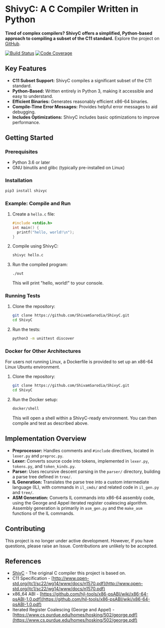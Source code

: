 # ShivyC: A C Compiler Written in Python

**Tired of complex compilers? ShivyC offers a simplified, Python-based approach to compiling a subset of the C11 standard.** Explore the project on [GitHub](https://github.com/ShivamSarodia/ShivyC).

[![Build Status](https://travis-ci.org/ShivamSarodia/ShivyC.svg?branch=master)](https://travis-ci.org/ShivamSarodia/ShivyC)
[![Code Coverage](https://codecov.io/gh/ShivamSarodia/ShivyC/branch/master/graph/badge.svg)](https://codecov.io/gh/ShivamSarodia/ShivyC)

## Key Features

*   **C11 Subset Support:** ShivyC compiles a significant subset of the C11 standard.
*   **Python-Based:** Written entirely in Python 3, making it accessible and easy to understand.
*   **Efficient Binaries:** Generates reasonably efficient x86-64 binaries.
*   **Compile-Time Error Messages:** Provides helpful error messages to aid debugging.
*   **Includes Optimizations:** ShivyC includes basic optimizations to improve performance.

## Getting Started

### Prerequisites

*   Python 3.6 or later
*   GNU binutils and glibc (typically pre-installed on Linux)

### Installation

```bash
pip3 install shivyc
```

### Example: Compile and Run

1.  Create a `hello.c` file:

    ```c
    #include <stdio.h>
    int main() {
      printf("hello, world!\n");
    }
    ```

2.  Compile using ShivyC:

    ```bash
    shivyc hello.c
    ```

3.  Run the compiled program:

    ```bash
    ./out
    ```

    This will print "hello, world!" to your console.

### Running Tests

1.  Clone the repository:

    ```bash
    git clone https://github.com/ShivamSarodia/ShivyC.git
    cd ShivyC
    ```

2.  Run the tests:

    ```bash
    python3 -m unittest discover
    ```

### Docker for Other Architectures

For users not running Linux, a Dockerfile is provided to set up an x86-64 Linux Ubuntu environment.

1.  Clone the repository:

    ```bash
    git clone https://github.com/ShivamSarodia/ShivyC.git
    cd ShivyC
    ```

2.  Run the Docker setup:

    ```bash
    docker/shell
    ```

    This will open a shell within a ShivyC-ready environment.  You can then compile and test as described above.

## Implementation Overview

*   **Preprocessor:** Handles comments and `#include` directives, located in `lexer.py` and `preproc.py`.
*   **Lexer:** Converts source code into tokens, implemented in `lexer.py`, `tokens.py`, and `token_kinds.py`.
*   **Parser:** Uses recursive descent parsing in the `parser/` directory, building a parse tree defined in `tree/`.
*   **IL Generation:** Translates the parse tree into a custom intermediate language (IL), with commands in `il_cmds/` and related code in `il_gen.py` and `tree/`.
*   **ASM Generation:** Converts IL commands into x86-64 assembly code, using the George and Appel iterated register coalescing algorithm.  Assembly generation is primarily in `asm_gen.py` and the `make_asm` functions of the IL commands.

## Contributing

This project is no longer under active development.  However, if you have questions, please raise an Issue. Contributions are unlikely to be accepted.

## References

*   [ShivC](https://github.com/ShivamSarodia/ShivC) - The original C compiler this project is based on.
*   C11 Specification - [http://www.open-std.org/jtc1/sc22/wg14/www/docs/n1570.pdf](http://www.open-std.org/jtc1/sc22/wg14/www/docs/n1570.pdf)
*   x86\_64 ABI - [https://github.com/hjl-tools/x86-psABI/wiki/x86-64-psABI-1.0.pdf](https://github.com/hjl-tools/x86-psABI/wiki/x86-64-psABI-1.0.pdf)
*   Iterated Register Coalescing (George and Appel) - [https://www.cs.purdue.edu/homes/hosking/502/george.pdf](https://www.cs.purdue.edu/homes/hosking/502/george.pdf)